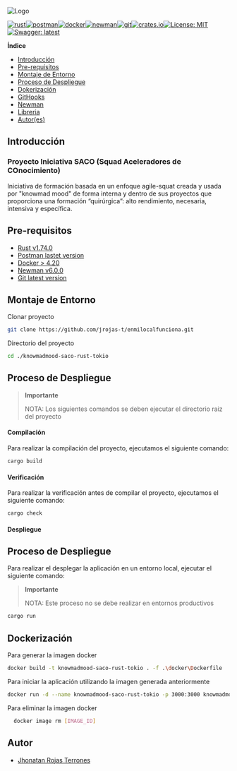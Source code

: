 
![Logo](https://www.dafont.com/forum/attach/orig/8/5/852715.png)

[![rust](https://img.shields.io/badge/rust-1.74.0-red)](https://img.shields.io/badge/rust-1.74.0-red)[![postman](https://img.shields.io/badge/postman-latest-orange)](https://img.shields.io/badge/postman-latest-orange)[![docker](https://img.shields.io/badge/docker->4.20-blue)](https://img.shields.io/badge/docker->4.20-blue)[![newman](https://img.shields.io/badge/newman->6.0.0-green)](https://img.shields.io/badge/newman->6.0.0-green)[![git](https://img.shields.io/badge/git-latest-orange)](https://img.shields.io/badge/git-latest-orange)[![crates.io](https://img.shields.io/crates/v/restson.svg)](https://crates.io/crates/restson)[![License: MIT](https://img.shields.io/badge/License-MIT-blue.svg)](https://raw.githubusercontent.com/spietika/restson-rust/master/LICENSE)[![Swagger: latest](https://img.shields.io/badge/swagger-latest-green.svg)](https://docs.rs/restson/)


**Índice**
- [Introducción](#Introducción)
- [Pre-requisitos](#Pre-requisitos)
- [Montaje de Entorno](#Montaje-de-Entorno)
- [Proceso de Despliegue](#Proceso-de-despliegue)
- [Dokerización](#Dokerización)
- [GitHooks](/knowmadmood-saco-rust-tokio/git/README.md)
- [Newman](/knowmadmood-saco-rust-tokio/newman/README.md)
- [Libreria](/knowmadmood-saco-rust-tokio/lib-saco-utils/README.md)
- [Autor(es)](#Autor)


## Introducción ##

### Proyecto Iniciativa SACO (Squad Aceleradores de COnocimiento) ###

Iniciativa de formación basada en un enfoque agile-squat creada y usada por "knowmad mood" de forma interna y dentro de sus proyectos que proporciona una formación “quirúrgica”: alto rendimiento, necesaria, intensiva y específica.

## Pre-requisitos

 - [Rust v1.74.0](https://www.rust-lang.org/tools/install)
 - [Postman lastet version ](https://www.postman.com/downloads/)
 - [Docker > 4.20](https://www.docker.com/products/docker-desktop/)
 - [Newman v6.0.0](https://www.npmjs.com/package/newman)
 - [Git latest version](https://git-scm.com/downloads)

## Montaje de Entorno ##

Clonar proyecto

```bash
git clone https://github.com/jrojas-t/enmilocalfunciona.git
```

Directorio del proyecto

```bash
cd ./knowmadmood-saco-rust-tokio
```

## Proceso de Despliegue ##
>**Importante**
>
>NOTA: Los siguientes comandos se deben ejecutar el directorio raiz del proyecto
>
#### Compilación ####

Para realizar la compilación del proyecto, ejecutamos el siguiente comando:

```bash
cargo build
```

#### Verificación ####

Para realizar la verificación antes de compilar el proyecto, ejecutamos el siguiente comando:

```bash
cargo check
```

#### Despliegue ####

## Proceso de Despliegue ##

Para realizar el desplegar la aplicación en un entorno local, ejecutar el siguiente comando:

>**Importante**
>
>NOTA: Este proceso no se debe realizar en entornos productivos
>

```bash
cargo run
```

## Dockerización ##

Para generar la imagen docker

```bash
docker build -t knowmadmood-saco-rust-tokio . -f .\docker\Dockerfile

```
Para iniciar la aplicación utilizando la imagen generada anteriormente

```bash
docker run -d --name knowmadmood-saco-rust-tokio -p 3000:3000 knowmadmood-saco-rust-tokio

```

Para eliminar la imagen docker

```bash
  docker image rm [IMAGE_ID]

```

## Autor

- [Jhonatan Rojas Terrones](https://www.linkedin.com/in/jrojast/)
